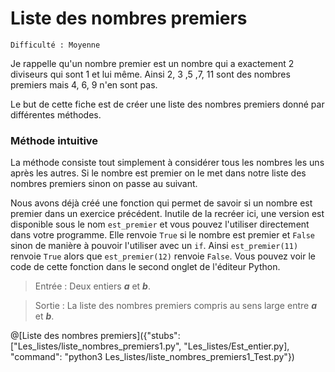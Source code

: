 # Liste des nombres premiers
`Difficulté : Moyenne`

Je rappelle qu'un nombre premier est un nombre qui a exactement 2 diviseurs qui sont 1 et lui même. Ainsi 2, 3 ,5 ,7, 11 sont des nombres premiers mais 4, 6, 9 n'en sont pas.

Le but de cette fiche est de créer une liste des nombres premiers donné par différentes méthodes.

### Méthode intuitive

La méthode consiste tout simplement à considérer tous les nombres les uns après les autres. Si le nombre est premier on le met dans notre liste des nombres premiers sinon on passe au suivant.

Nous avons déjà créé une fonction qui permet de savoir si un nombre est premier dans un exercice précédent. Inutile de la recréer ici, une version est disponible sous le nom `est_premier` et vous pouvez l'utiliser directement dans votre programme. Elle renvoie `True` si le nombre est premier et `False` sinon de manière à pouvoir l'utiliser avec un `if`.
Ainsi `est_premier(11)` renvoie `True` alors que `est_premier(12)` renvoie `False`. Vous pouvez voir le code de cette fonction dans le second onglet de l'éditeur Python.

> Entrée : Deux entiers ***a*** et ***b***.

> Sortie : La liste des nombres premiers compris au sens large entre ***a*** et ***b***.

@[Liste des nombres premiers]({"stubs": ["Les_listes/liste_nombres_premiers1.py", "Les_listes/Est_entier.py], "command": "python3 Les_listes/liste_nombres_premiers1_Test.py"})

